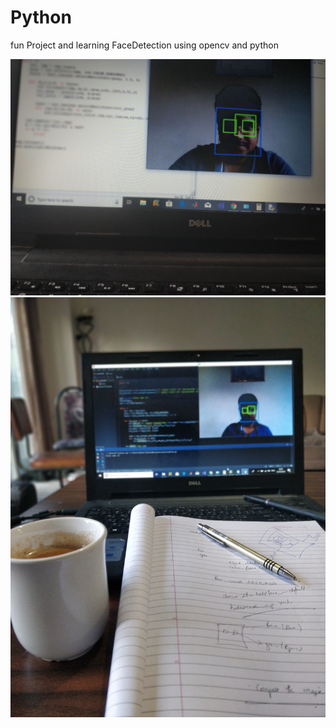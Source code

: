 # Python
fun Project and learning
FaceDetection using opencv and python

![](images/IMG_20180822_191022_Bokeh.jpg)
![](images/IMG_20180822_194536_Bokeh.jpg)

